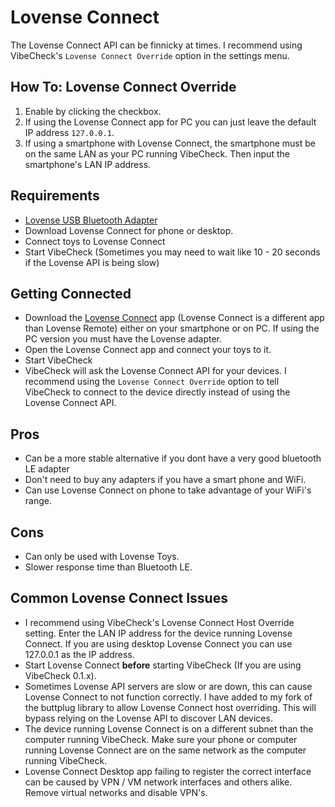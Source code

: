 # Lovense Connect

The Lovense Connect API can be finnicky at times. I recommend using VibeCheck's `Lovense Connect Override` option in the settings menu.

## How To: Lovense Connect Override

1. Enable by clicking the checkbox.
2. If using the Lovense Connect app for PC you can just leave the default IP address `127.0.0.1`.
3. If using a smartphone with Lovense Connect, the smartphone must be on the same LAN as your PC running VibeCheck. Then input the smartphone's LAN IP address.

## Requirements

- [Lovense USB Bluetooth Adapter](https://www.lovense.com/bluetooth-adapter)
- Download Lovense Connect for phone or desktop.
- Connect toys to Lovense Connect
- Start VibeCheck (Sometimes you may need to wait like 10 - 20 seconds if the Lovense API is being slow)

## Getting Connected

- Download the [Lovense Connect](https://www.lovense.com/cam-model/guides/pc-dongle) app (Lovense Connect is a different app than Lovense Remote) either on your smartphone or on PC. If using the PC version you must have the Lovense adapter.
- Open the Lovense Connect app and connect your toys to it.
- Start VibeCheck
- VibeCheck will ask the Lovense Connect API for your devices. I recommend using the `Lovense Connect Override` option to tell VibeCheck to connect to the device directly instead of using the Lovense Connect API.

## Pros

- Can be a more stable alternative if you dont have a very good bluetooth LE adapter
- Don't need to buy any adapters if you have a smart phone and WiFi.
- Can use Lovense Connect on phone to take advantage of your WiFi's range.

## Cons

- Can only be used with Lovense Toys.
- Slower response time than Bluetooth LE.

## Common Lovense Connect Issues

- I recommend using VibeCheck's Lovense Connect Host Override setting. Enter the LAN IP address for the device running Lovense Connect. If you are using desktop Lovense Connect you can use 127.0.0.1 as the IP address.
- Start Lovense Connect **before** starting VibeCheck (If you are using VibeCheck 0.1.x).
- Sometimes Lovense API servers are slow or are down, this can cause Lovense Connect to not function correctly. I have added to my fork of the buttplug library to allow Lovense Connect host overriding. This will bypass relying on the Lovense API to discover LAN devices.
- The device running Lovense Connect is on a different subnet than the computer running VibeCheck. Make sure your phone or computer running Lovense Connect are on the same network as the computer running VibeCheck.
- Lovense Connect Desktop app failing to register the correct interface can be caused by VPN / VM network interfaces and others alike. Remove virtual networks and disable VPN's.
